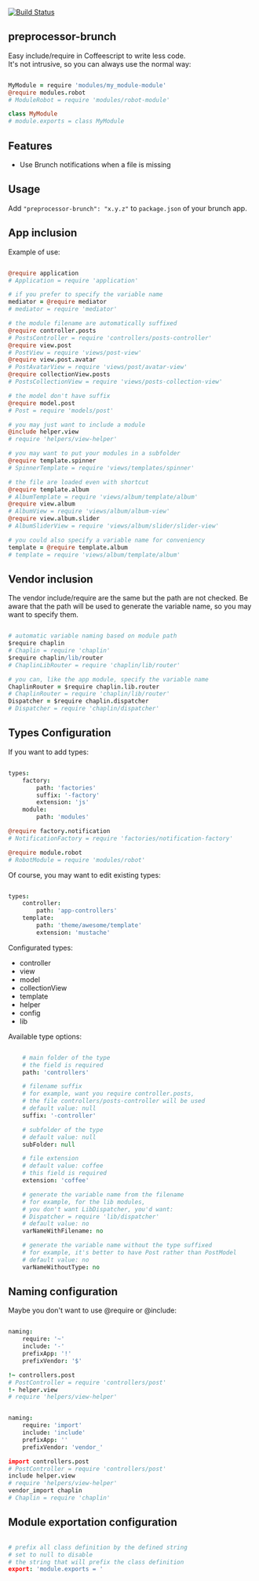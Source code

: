 [![Build Status](https://travis-ci.org/SuperSkunk/preprocessor-brunch.png)](https://travis-ci.org/SuperSkunk/preprocessor-brunch)

## preprocessor-brunch

Easy include/require in Coffeescript to write less code.<br>
It's not intrusive, so you can always use the normal way:

```coffeescript

MyModule = require 'modules/my_module-module'
@require modules.robot
# ModuleRobot = require 'modules/robot-module'

class MyModule
# module.exports = class MyModule

```

## Features

* Use Brunch notifications when a file is missing

## Usage

Add `"preprocessor-brunch": "x.y.z"` to `package.json` of your brunch app.

## App inclusion

Example of use:

```coffeescript

@require application
# Application = require 'application'

# if you prefer to specify the variable name
mediator = @require mediator
# mediator = require 'mediator'

# the module filename are automatically suffixed
@require controller.posts
# PostsController = require 'controllers/posts-controller'
@require view.post
# PostView = require 'views/post-view'
@require view.post.avatar
# PostAvatarView = require 'views/post/avatar-view'
@require collectionView.posts
# PostsCollectionView = require 'views/posts-collection-view'

# the model don't have suffix
@require model.post
# Post = require 'models/post'

# you may just want to include a module
@include helper.view
# require 'helpers/view-helper'

# you may want to put your modules in a subfolder
@require template.spinner
# SpinnerTemplate = require 'views/templates/spinner'

# the file are loaded even with shortcut
@require template.album
# AlbumTemplate = require 'views/album/template/album'
@require view.album
# AlbumView = require 'views/album/album-view'
@require view.album.slider
# AlbumSliderView = require 'views/album/slider/slider-view'

# you could also specify a variable name for conveniency
template = @require template.album
# template = require 'views/album/template/album'

```

## Vendor inclusion

The vendor include/require are the same but the path are not checked.
Be aware that the path will be used to generate the variable name, so you may want to specify them.

```coffeescript

# automatic variable naming based on module path
$require chaplin
# Chaplin = require 'chaplin'
$require chaplin/lib/router
# ChaplinLibRouter = require 'chaplin/lib/router'

# you can, like the app module, specify the variable name
ChaplinRouter = $require chaplin.lib.router
# ChaplinRouter = require 'chaplin/lib/router'
Dispatcher = $require chaplin.dispatcher
# Dispatcher = require 'chaplin/dispatcher'

```

## Types Configuration

If you want to add types:

```coffeescript

types:
	factory:
		path: 'factories'
		suffix: '-factory'
		extension: 'js'
	module:
		path: 'modules'

@require factory.notification
# NotificationFactory = require 'factories/notification-factory'

@require module.robot
# RobotModule = require 'modules/robot'

```

Of course, you may want to edit existing types:

```coffeescript

types:
	controller:
		path: 'app-controllers'
	template:
		path: 'theme/awesome/template'
		extension: 'mustache'

```

Configurated types:

* controller
* view
* model
* collectionView
* template
* helper
* config
* lib

Available type options:

```coffeescript

	# main folder of the type
	# the field is required
	path: 'controllers'

	# filename suffix
	# for example, want you require controller.posts,
	# the file controllers/posts-controller will be used
	# default value: null
	suffix: '-controller'

	# subfolder of the type
	# default value: null
	subFolder: null

	# file extension
	# default value: coffee
	# this field is required
	extension: 'coffee'

	# generate the variable name from the filename
	# for example, for the lib modules,
	# you don't want LibDispatcher, you'd want:
	# Dispatcher = require 'lib/dispatcher'
	# default value: no
	varNameWithFilename: no

	# generate the variable name without the type suffixed
	# for example, it's better to have Post rather than PostModel
	# default value: no
	varNameWithoutType: no

```

## Naming configuration

Maybe you don't want to use @require or @include:

```coffeescript

naming:
	require: '~'
	include: '-'
	prefixApp: '!'
	prefixVendor: '$'

!~ controllers.post
# PostController = require 'controllers/post'
!- helper.view
# require 'helpers/view-helper'

```

```coffeescript

naming:
	require: 'import'
	include: 'include'
	prefixApp: ''
	prefixVendor: 'vendor_'

import controllers.post
# PostController = require 'controllers/post'
include helper.view
# require 'helpers/view-helper'
vendor_import chaplin
# Chaplin = require 'chaplin'

```

## Module exportation configuration

```coffeescript

# prefix all class definition by the defined string
# set to null to disable
# the string that will prefix the class definition
export: 'module.exports = '

```
